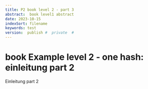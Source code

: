 ```yaml
---
title: P2 book level 2 - part 3
abstract:  book level1 abstract
date: 2023-10-15
indexSort: filename
keywords: test
version:  publish #  private  #
---
```


# book Example level 2 - one hash: einleitung part 2

Einleitung part 2